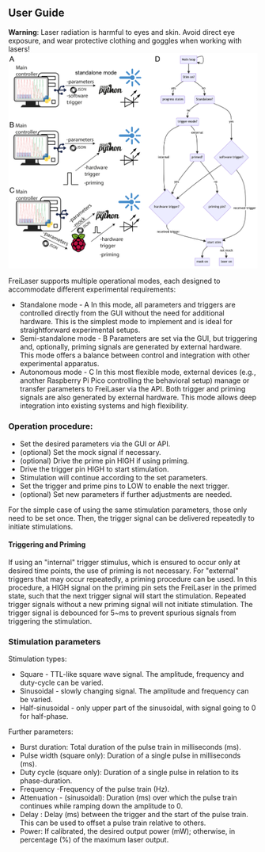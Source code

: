 ## User Guide
**Warning**: Laser radiation is harmful to eyes and skin. Avoid direct eye exposure, and wear protective clothing and goggles when working with lasers!
![User Guide](../docs/_static/HillYMaze_board-02.png)

FreiLaser supports multiple operational modes, each designed to accommodate different experimental 
requirements:
- Standalone mode - A In this mode, all parameters and triggers are controlled directly from the GUI without the need for additional hardware. This is the simplest mode to implement and is ideal for straightforward experimental setups.
- Semi-standalone mode - B Parameters are set via the GUI, but triggering and, optionally, priming signals are generated by external hardware. This mode offers a balance between control and integration with other experimental apparatus.
- Autonomous mode - C In this most flexible mode, external devices (e.g., another Raspberry Pi Pico controlling the behavioral setup) manage or transfer parameters to FreiLaser via the API. Both trigger and priming signals are also generated by external hardware. This mode allows deep integration into existing systems and high flexibility.

### Operation procedure:
- Set the desired parameters via the GUI or API.
- (optional) Set the mock signal if necessary.
- (optional) Drive the prime pin HIGH if using priming.
- Drive the trigger pin HIGH to start stimulation.
- Stimulation will continue according to the set parameters.
- Set the trigger and prime pins to LOW to enable the next trigger.
- (optional) Set new parameters if further adjustments are needed.

For the simple case of using the same stimulation parameters, those only need to be set once. 
Then, the trigger signal can be delivered repeatedly to initiate stimulations.

#### Triggering and Priming
If using an "internal" trigger stimulus, which is ensured to occur only at desired time points, 
the use of priming is not necessary. For "external" triggers that may occur repeatedly, 
a priming procedure can be used. In this procedure, a HIGH signal on the priming pin sets 
the FreiLaser in the primed state, such that the next trigger signal will start the stimulation.
Repeated trigger signals without a new priming signal will not initiate stimulation. 
The trigger signal is debounced for 5~ms to prevent spurious signals from triggering
the stimulation.

### Stimulation parameters
Stimulation types:

- Square - TTL-like square wave signal. The amplitude, frequency and duty-cycle can be varied.
- Sinusoidal - slowly changing signal. The amplitude and frequency can be varied.
- Half-sinusoidal - only upper part of the sinusoidal, with signal going to 0 for half-phase.  


Further parameters:

- Burst duration: Total duration of the pulse train in milliseconds (ms).
- Pulse width (square only): Duration of a single pulse in milliseconds (ms).
- Duty cycle (square only): Duration of a single pulse in relation to its phase-duration.
- Frequency -Frequency of the pulse train (Hz).  
- Attenuation - (sinusoidal): Duration (ms) over which the pulse train continues while ramping down the amplitude to 0.
- Delay : Delay (ms) between the trigger and the start of the pulse train. This can be used to offset a pulse train relative to others.
- Power: If calibrated, the desired output power (mW); otherwise, in percentage (\%) of the maximum laser output.
